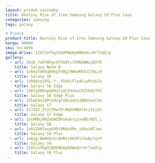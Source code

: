 ```yaml
---
layout: produk-casinghp
title: Destiny Rise of Iron Samsung Galaxy S9 Plus Case
categories: samsung
tags: galaxy

# Produk
product-title: Destiny Rise of Iron Samsung Galaxy S9 Plus Case
harga: 90000
sku: hn-4096
image-drive: 1I4lCeTkgVSbOPWG8pN9WxOzrHr7vGXJy
gallery:
  - url: 10uD_7ahTW5gc5F5SOtc7hMN3WNzyDOfR
    title: Galaxy Note 8
  - url: 1v8nuT985qKHepTnBgI9WewKhXJI76Lu9
    title: Galaxy S6
  - url: 1zRQdxqjB5L-Y-_YkkUjFlydCcaPVzbZv
    title: Galaxy S6 Edge
  - url: 15BTqXREmpqKH1CiqCEHxboChISh41Th5
    title: Galaxy S6 Edge Plus
  - url: 1S5pE4SzQPCedzyPxDo1wUi1BBbVaiC3w
    title: Galaxy S7
  - url: 1JJZdJ_ZYzC95w75lMGDhMNOf4czTej65
    title: Galaxy S7 Edge
  - url: 1osMM8j0RZaGWIOFomukrpIxw9ErBUl_i
    title: Galaxy S8
  - url: 1v01ZU07ovpUHbt9R8a3Mo_j66wiWTjms
    title: Galaxy S8 Plus
  - url: 1u6yg-NeBVbrbrAHRej86IR1zGubLYyVf
    title: Galaxy S9
  - url: 1I4lCeTkgVSbOPWG8pN9WxOzrHr7vGXJy
    title: Galaxy S9 Plus
---
```

